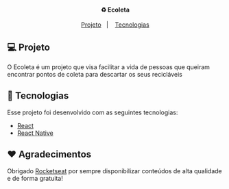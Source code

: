 <h4 align="center">
 ♻️ Ecoleta
</h4>

<p align="center">
  <a href="#-projeto">Projeto</a>&nbsp;&nbsp;&nbsp;|&nbsp;&nbsp;&nbsp;
  <a href="#rocket-tecnologias">Tecnologias</a>
</p>

## 💻 Projeto

O Ecoleta é um projeto que visa facilitar a vida de pessoas que queiram encontrar pontos de coleta para descartar os seus recicláveis

## :rocket: Tecnologias

Esse projeto foi desenvolvido com as seguintes tecnologias:

- [React](https://reactjs.org)
- [React Native](https://facebook.github.io/react-native/)

## :heart: Agradecimentos

Obrigado [Rocketseat](https://github.com/Rocketseat) por sempre disponibilizar conteúdos de alta qualidade e de forma gratuita!


